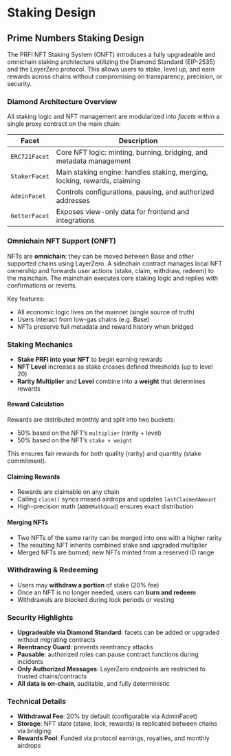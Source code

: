 # Staking Design

## Prime Numbers Staking Design

The PRFI NFT Staking System (ONFT) introduces a fully upgradeable and omnichain staking architecture utilizing the Diamond Standard (EIP-2535) and the LayerZero protocol. This allows users to stake, level up, and earn rewards across chains without compromising on transparency, precision, or security.

### Diamond Architecture Overview

All staking logic and NFT management are modularized into _facets_ within a single proxy contract on the main chain:

| Facet         | Description                                                               |
| ------------- | ------------------------------------------------------------------------- |
| `ERC721Facet` | Core NFT logic: minting, burning, bridging, and metadata management       |
| `StakerFacet` | Main staking engine: handles staking, merging, locking, rewards, claiming |
| `AdminFacet`  | Controls configurations, pausing, and authorized addresses                |
| `GetterFacet` | Exposes view-only data for frontend and integrations                      |

### Omnichain NFT Support (ONFT)

NFTs are **omnichain**: they can be moved between Base and other supported chains using LayerZero. A sidechain contract manages local NFT ownership and forwards user actions (stake, claim, withdraw, redeem) to the mainchain. The mainchain executes core staking logic and replies with confirmations or reverts.

Key features:

* All economic logic lives on the mainnet (single source of truth)
* Users interact from low-gas chains (e.g. Base)
* NFTs preserve full metadata and reward history when bridged

### Staking Mechanics

* **Stake PRFI into your NFT** to begin earning rewards
* **NFT Level** increases as stake crosses defined thresholds (up to level 20)
* **Rarity Multiplier** and **Level** combine into a **weight** that determines rewards

#### Reward Calculation

Rewards are distributed monthly and split into two buckets:

* 50% based on the NFT’s `multiplier` (rarity + level)
* 50% based on the NFT’s `stake × weight`

This ensures fair rewards for both quality (rarity) and quantity (stake commitment).

#### Claiming Rewards

* Rewards are claimable on any chain
* Calling `claim()` syncs missed airdrops and updates `lastClaimedAmount`
* High-precision math (`ABDKMathQuad`) ensures exact distribution

#### Merging NFTs

* Two NFTs of the same rarity can be merged into one with a higher rarity
* The resulting NFT inherits combined stake and upgraded multiplier
* Merged NFTs are burned; new NFTs minted from a reserved ID range

### Withdrawing & Redeeming

* Users may **withdraw a portion** of stake (20% fee)
* Once an NFT is no longer needed, users can **burn and redeem**
* Withdrawals are blocked during lock periods or vesting

### Security Highlights

* **Upgradeable via Diamond Standard**: facets can be added or upgraded without migrating contracts
* **Reentrancy Guard**: prevents reentrancy attacks
* **Pausable**: authorized roles can pause contract functions during incidents
* **Only Authorized Messages**: LayerZero endpoints are restricted to trusted chains/contracts
* **All data is on-chain**, auditable, and fully deterministic

### Technical Details

* **Withdrawal Fee**: 20% by default (configurable via AdminFacet)
* **Storage**: NFT state (stake, lock, rewards) is replicated between chains via bridging
* **Rewards Pool**: Funded via protocol earnings, royalties, and monthly airdrops
